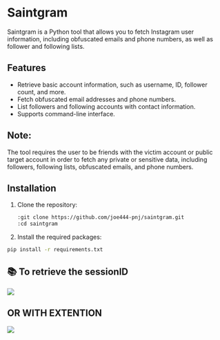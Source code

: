 # Saintgram

Saintgram is a Python tool that allows you to fetch Instagram user information, including obfuscated emails and phone numbers, as well as follower and following lists.

## Features

- Retrieve basic account information, such as username, ID, follower count, and more.
- Fetch obfuscated email addresses and phone numbers.
- List followers and following accounts with contact information.
- Supports command-line interface.

## Note: 
The tool requires the user to be friends with the victim account or public target account in order to fetch any private or sensitive data, including followers, following lists, obfuscated emails, and phone numbers.

## Installation

1. Clone the repository:
   ```bash
   :git clone https://github.com/joe444-pnj/saintgram.git
   :cd saintgram

2. Install the required packages:
  ```bash
  pip install -r requirements.txt
   ```
## 📚 To retrieve the sessionID
![](https://files.catbox.moe/1rfi6j.png)


## OR WITH EXTENTION 
![](https://files.catbox.moe/tu3000.png)




